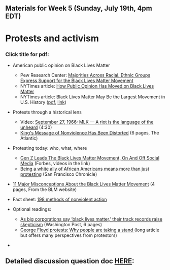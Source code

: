 ## Materials for Week 5 (Sunday, July 19th, 4pm EDT)
# Protests and activism
### Click title for pdf:

- American public opinion on Black Lives Matter
  - Pew Research Center: <a href="https://www.pewsocialtrends.org/2020/06/12/amid-protests-majorities-across-racial-and-ethnic-groups-express-support-for-the-black-lives-matter-movement/">Majorities Across Racial, Ethnic Groups Express Support for the Black Lives Matter Movement</a>
  - NYTimes article: <a href="">How Public Opinion Has Moved on Black Lives Matter</a>
  - NYTimes article: Black Lives Matter May Be the Largest Movement in U.S. History (<a href="">pdf</a>, <a href="https://www.nytimes.com/interactive/2020/07/03/us/george-floyd-protests-crowd-size.html">link</a>)

- Protests through a historical lens
  - Video: <a href="https://www.youtube.com/watch?v=_K0BWXjJv5s">September 27, 1966: MLK — A riot is the language of the unheard</a> (4:30)
  - <a href="">King's Message of Nonviolence Has Been Distorted</a> (6 pages, The Atlantic)

- Protesting today: who, what, where
  - <a href="https://www.forbes.com/sites/rebeccabellan/2020/06/12/gen-z-leads-the-black-lives-matter-movement-on-and-off-social-media/#10ac239f19a8">Gen Z Leads The Black Lives Matter Movement, On And Off Social Media</a> (Forbes, videos in the link)
  - <a href="https://www.sfchronicle.com/politics/article/Being-a-white-ally-of-African-Americans-means-15321365.php">Being a white ally of African Americans means more than just protesting</a> (San Francisco Chronicle)

- <a href="">11 Major Misconceptions About the Black Lives Matter Movement</a> (4 pages, From the BLM website)

- Fact sheet: <a href="">198 methods of nonviolent action</a>

- Optional readings:
  - <a href="">As big corporations say ‘black lives matter,’ their track records raise skepticism</a> (Washington Post, 6 pages)
  - <a href="">George Floyd protests: Why people are taking a stand
</a> (long article but offers many perspectives from protestors)

- <a href=""></a>

## Detailed discussion question doc [HERE](): 
